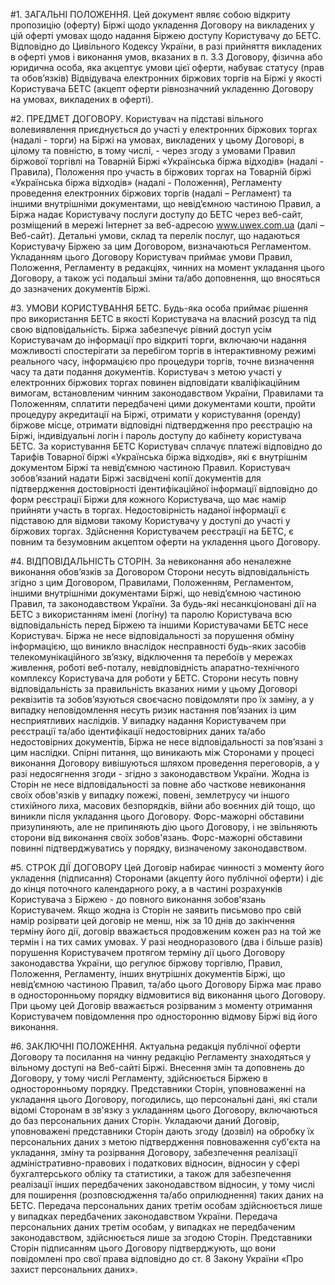 #1. ЗАГАЛЬНІ ПОЛОЖЕННЯ.
Цей документ являє собою відкриту пропозицію (оферту) Біржі щодо укладення Договору на викладених у цій оферті умовах щодо надання Біржею доступу Користувачу до БЕТС.
Відповідно до Цивільного Кодексу України, в разі прийняття викладених в оферті умов і виконання умов, вказаних в п. 3.3 Договору, фізична або юридична особа, яка акцептує умови цієї оферти, набуває статусу (прав та обов’язків) Відвідувача електронних біржових торгів на Біржі у якості Користувача БЕТС (акцепт оферти рівнозначний укладенню Договору на умовах, викладених в оферті). 

#2. ПРЕДМЕТ ДОГОВОРУ.
Користувач на підставі вільного волевиявлення приєднується до участі у електронних біржових торгах  (надалі - торги) на Біржі на умовах, викладених у цьому Договорі, в цілому та повністю, в тому числі, - через згоду з умовами Правил біржової торгівлі на Товарній Біржі «Українська біржа відходів» (надалі - Правила), Положення про участь в біржових торгах на Товарній біржі «Українська біржа відходів» (надалі - Положення), Регламенту проведення електронних біржових торгів (надалі – Регламент) та іншими  внутрішніми документами, що невід’ємною частиною Правил, а Біржа надає Користувачу послуги доступу до БЕТС через веб-сайт, розміщений в мережі Інтернет за веб-адресою www.uwex.com.ua (далі – Веб-сайт).
Детальні умови, склад та перелік послуг, що надаються Користувачу Біржею за цим Договором, визначаються Регламентом.
Укладанням цього Договору Користувач приймає умови Правил, Положення, Регламенту в редакціях, чинних на момент укладання цього Договору, а також усі подальші зміни та/або доповнення, що вносяться до зазначених документів Біржі.

#3. УМОВИ КОРИСТУВАННЯ БЕТС.
Будь-яка особа приймає рішення про використання БЕТС в якості Користувача на власний розсуд та під свою відповідальність.
Біржа забезпечує рівний доступ усім Користувачам до інформації про відкриті торги, включаючи надання можливості спостерігати за перебігом торгів в інтерактивному режимі реального часу, інформацією про процедури торгів, точне визначення часу та дати подання документів.
Користувач з метою участі у електронних біржових торгах повинен відповідати кваліфікаційним вимогам, встановленим чинним законодавством України, Правилами та Положенням, сплатити передбачені цими документами  кошти, пройти процедуру акредитації на Біржі, отримати у користування (оренду) біржове місце, отримати відповідні підтвердження про реєстрацію на Біржі, індивідуальні логін і пароль доступу до кабінету користувача БЕТС.
За користування БЕТС Користувач сплачує платежі відповідно до Тарифів Товарної біржі «Українська біржа відходів», які є внутрішнім документом Біржі та невід’ємною частиною Правил.
Користувач зобов’язаний надати Біржі засвідчені копії документів для підтвердження достовірності ідентифікаційної інформації відповідно до форм реєстрації Біржи для кожного Користувача, що має намір прийняти участь в торгах. Недостовірність наданої інформації є підставою для відмови такому Користувачу у доступі до участі у біржових торгах.
Здійснення Користувачем реєстрації на БЕТС, є повним та безумовним акцептом оферти на укладення цього Договору.

#4. ВІДПОВІДАЛЬНІСТЬ СТОРІН.
За невиконання або неналежне виконання обов’язків за Договором Сторони несуть відповідальність згідно з цим Договором, Правилами, Положенням, Регламентом,  іншими внутрішніми документами Біржі, що невід’ємною частиною Правил,  та законодавством України.
За будь-які несанкціоновані дії на БЕТС з використанням імені (логіну) та паролю Користувача всю відповідальність перед Біржею та іншими Користувачами БЕТС несе Користувач.
Біржа не несе відповідальності за порушення обміну інформацією, що виникло внаслідок несправності будь-яких засобів телекомунікаційного зв’язку, відключення та перебоїв у мережах живлення, роботі веб-поталу, невідповідність апаратно-технічного комплексу Користувача для роботи у БЕТС.
Сторони несуть повну відповідальність за правильність вказаних ними у цьому Договорі реквізитів та зобов’язуються своєчасно повідомляти про їх заміну, а у випадку неповідомлення несуть ризик настання пов’язаних із цим несприятливих наслідків.
У випадку надання Користувачем при реєстрації та/або ідентифікації недостовірних даних та/або недостовірних документів, Біржа не несе відповідальності за пов’язані з цим наслідки.
Спірні питання, що виникають між Сторонами у процесі виконання Договору вивішуються шляхом проведення переговорів, а у pазі недосягнення згоди - згідно з законодавством України.
Жодна із Сторін не несе відповідальності за повне або часткове невиконання своїх обов'язків у випадку пожежі, повені, землетрусу чи іншого стихійного лиха, масових безпорядків, війни або воєнних дій тощо, що виникли після укладання цього Договору. Форс-мажорні обставини призупиняють, але не припиняють дію цього Договору, і не звільняють сторони від виконання своїх зобов'язань. Форс-мажорні обставини повинні підтверджуватись у порядку, визначеному законодавством.

#5. СТРОК ДІЇ ДОГОВОРУ
Цей Договір набирає чинності з моменту його укладення (підписання) Сторонами (акцепту його публічної оферти) і діє до кінця поточного календарного року, а в частині розрахунків Користувача з Біржею - до повного виконання зобов'язань Користувачем.
Якщо жодна із Сторін не заявить письмово про свій намір розірвати цей договір не менш, ніж за 10 днів до закінчення терміну його дії, договір вважається продовженим кожен раз на той же термін і на тих самих умовах.
У разі неодноразового (два і більше разів) порушення Користувачем протягом терміну дії цього Договору законодавства України, що регулює біржову торгівлю, Правил, Положення, Регламенту,  інших внутрішніх документів Біржі, що невід’ємною частиною Правил, та/або цього Договору Біржа має право в односторонньому порядку відмовитися від виконання цього Договору. При цьому цей Договір вважається розірваним з моменту отримання Користувачем повідомлення про односторонню відмову Біржі від його виконання.

#6. ЗАКЛЮЧНІ ПОЛОЖЕННЯ.
Актуальна редакція публічної оферти Договору та посилання на чинну редакцію Регламенту знаходяться у вільному доступі на Веб-сайті Біржі.
Внесення змін та доповнень до Договору, у тому числі Регламенту, здійснюється Біржею в односторонньому порядку.
Представники Сторін, уповноваженні на укладання цього Договору, погодились, що персональні дані, які стали відомі Сторонам в зв'язку з укладанням цього Договору, включаються до баз персональних даних Сторін. Укладаючи даний Договір, уповноважені представники Сторін дають згоду (дозвіл) на обробку їх персональних даних з метою підтвердження повноваження суб'єкта на укладання, зміну та розірвання Договору, забезпечення реалізації адміністративно-правових і податкових відносин, відносин у сфері бухгалтерського обліку та статистики, а також для забезпечення реалізації інших передбачених законодавством відносин, у тому числі для поширення (розповсюдження та/або оприлюднення) таких даних на БЕТС.
Передача персональних даних третім особам здійснюється лише у випадках передбачених законодавством України. Передача персональних даних третім особам, у випадках не передбаченим законодавством, здійснюється лише за згодою Сторін. Представники Сторін підписанням цього Договору підтверджують, що вони повідомлені про свої права відповідно до ст. 8 Закону України «Про захист персональних даних».
